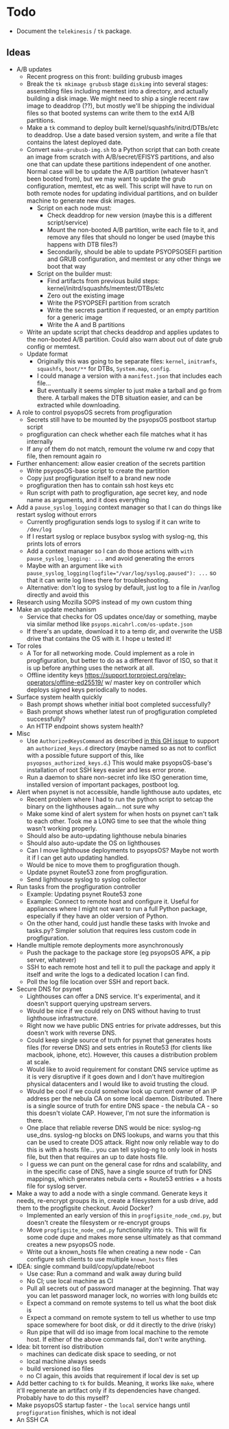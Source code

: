 # Todo

* Document the `telekinesis` / `tk` package.

## Ideas

* A/B updates
    * Recent progress on this front: building grubusb images
    * Break the `tk mkimage grubusb` stage `diskimg` into several stages: assembling files including memtest into a directory, and actually building a disk image. We might need to ship a single recent raw image to deaddrop (??), but mostly we'll be shipping the individual files so that booted systems can write them to the ext4 A/B partitions.
    * Make a `tk` command to deploy built kernel/squashfs/initrd/DTBs/etc to deaddrop. Use a date based version system, and write a file that contains the latest deployed date.
    * Convert `make-grubusb-img.sh` to a Python script that can both create an image from scratch with A/B/secret/EFISYS partitions, and also one that can update these partitions independent of one another. Normal case will be to update the A/B partition (whatever hasn't been booted from), but we may want to update the grub configuration, memtest, etc as well. This script will have to run on both remote nodes for updating individual partitions, and on builder machine to generate new disk images.
        * Script on each node must:
            * Check deaddrop for new version (maybe this is a different script/service)
            * Mount the non-booted A/B partition, write each file to it, and remove any files that should no longer be used (maybe this happens with DTB files?)
            * Secondarily, should be able to update PSYOPSOSEFI partition and GRUB configuration, and memtest or any other things we boot that way
        * Script on the builder must:
            * Find artifacts from previous build steps: kernel/initrd/squashfs/memtest/DTBs/etc
            * Zero out the existing image
            * Write the PSYOPSEFI partition from scratch
            * Write the secrets partition if requested, or an empty partition for a generic image
            * Write the A and B partitions
    * Write an update script that checks deaddrop and applies updates to the non-booted A/B partition. Could also warn about out of date grub config or memtest.
    * Update format
        * Originally this was going to be separate files: `kernel`, `initramfs`, `squashfs`, `boot/**` for DTBs, `System.map`, `config`.
        * I could manage a version with a `manifest.json` that includes each file...
        * But eventually it seems simpler to just make a tarball and go from there. A tarball makes the DTB situation easier, and can be extracted while downloading.
* A role to control psyopsOS secrets from progfiguration
    * Secrets still have to be mounted by the psyopsOS postboot startup script
    * progfiguration can check whether each file matches what it has internally
    * If any of them do not match, remount the volume rw and copy that file, then remount again ro
* Further enhancement: allow easier creation of the secrets partition
    * Write psyopsOS-base script to create the partition
    * Copy just progfiguration itself to a brand new node
    * progfiguration then has to contain ssh host keys etc
    * Run script with path to progfiguration, age secret key, and node name as arguments, and it does everything
* Add a `pause_syslog_logging` context manager so that I can do things like restart syslog without errors
    * Currently progfiguration sends logs to syslog if it can write to `/dev/log`
    * If I restart syslog or replace busybox syslog with syslog-ng, this prints lots of errors
    * Add a context manager so I can do those actions with `with pause_syslog_logging: ...`
      and avoid generating the errors
    * Maybe with an argument like `with pause_syslog_logging(logfile="/var/log/syslog.paused"): ...`
      so that it can write log lines there for troubleshooting.
    * Alternative: don't log to syslog by default, just log to a file in /var/log directly and avoid this
* Research using Mozilla SOPS instead of my own custom thing
* Make an update mechanism
    * Service that checks for OS updates once/day or something, maybe via similar method like `psyops.micahrl.com/os-update.json`
    * If there's an update, download it to a temp dir, and overwrite the USB drive that contains the OS with it. I hope u tested it!
* Tor roles
    * A Tor for all networking mode. Could implement as a role in progfiguration, but better to do as a different flavor of ISO, so that it is up before anything uses the network at all.
    * Offline identity keys <https://support.torproject.org/relay-operators/offline-ed25519/>
      w/ master key on controller which deploys signed keys periodically to nodes.
* Surface system health quickly
    * Bash prompt shows whether initial boot completed successfully?
    * Bash prompt shows whether latest run of progfiguration completed successfully?
    * An HTTP endpoint shows system health?
* Misc
    * Use `AuthorizedKeysCommand` as described [in this GH issue](https://github.com/coreos/afterburn/issues/157) to support an `authorized_keys.d` directory (maybe named so as not to conflict with a possible future support of this, like `psyopsos_authorized_keys.d`.) This would make psyopsOS-base's installation of root SSH keys easier and less error prone.
    * Run a daemon to share non-secret info like ISO generation time, installed version of important packages, postboot log.
* Alert when psynet is not accessible, handle lighthouse auto updates, etc
    * Recent problem where I had to run the python script to setcap the binary on the lighthouses again... not sure why
    * Make some kind of alert system for when hosts on psynet can't talk to each other. Took me a LONG time to see that the whole thing wasn't working properly.
    * Should also be auto-updating lighthouse nebula binaries
    * Should also auto-update the OS on lighthouses
    * Can I move lighthouse deployments to psyopsOS? Maybe not worth it if I can get auto updating handled.
    * Would be nice to move them to progfiguration though.
    * Update psynet Route53 zone from progfiguration.
    * Send lighthouse syslog to syslog collector
* Run tasks from the progfiguration controller
    * Example: Updating psynet Route53 zone
    * Example: Connect to remote host and configure it. Useful for appliances where I might not want to run a full Python package, especially if they have an older version of Python.
    * On the other hand, could just handle these tasks with Invoke and tasks.py? Simpler solution that requires less custom code in progfiguration.
* Handle multiple remote deployments more asynchronously
    * Push the package to the package store (eg psyopsOS APK, a pip server, whatever)
    * SSH to each remote host and tell it to pull the package and apply it itself and write the logs to a dedicated location I can find.
    * Poll the log file location over SSH and report back.
* Secure DNS for psynet
    * Lighthouses can offer a DNS service. It's experimental, and it doesn't support querying upstream servers.
    * Would be nice if we could rely on DNS without having to trust lighthouse infrastructure.
    * Right now we have public DNS entries for private addresses, but this doesn't work with reverse DNS.
    * Could keep single source of truth for psynet that generates hosts files (for reverse DNS) and sets entries in Route53 (for clients like macbook, iphone, etc). However, this causes a distribution problem at scale.
    * Would like to avoid requirement for constant DNS service uptime as it is very disruptive if it goes down and I don't have multiregion physical datacenters and I would like to avoid trusting the cloud.
    * Would be cool if we could somehow look up current owner of an IP address per the nebula CA on some local daemon. Distributed. There is a single source of truth for entire DNS space - the nebula CA - so this doesn't violate CAP. However, I'm not sure the information is there.
    * One place that reliable reverse DNS would be nice: syslog-ng use_dns. syslog-ng blocks on DNS lookups, and warns you that this can be used to create DOS attack. Right now only reliable way to do this is with a hosts file... you can tell syslog-ng to only look in hosts file, but then that requires an up to date hosts file.
    * I guess we can punt on the general case for rdns and scalability, and in the specific case of DNS, have a single source of truth for DNS mappings, which generates nebula certs + Route53 entries + a hosts file for syslog server.
* Make a way to add a node with a single command. Generate keys it needs, re-encrypt groups its in, create a filesystem for a usb drive, add them to the progfigsite checkout. Avoid Docker?
  * Implemented an early version of this in `progfigsite_node_cmd.py`, but doesn't create the filesystem or re-encrypt groups
  * Move `progfigsite_node_cmd.py` functionality into `tk`. This will fix some code dupe and makes more sense ultimately as that command creates a new psyopsOS node.
  * Write out a known_hosts file when creating a new node - Can configure ssh clients to use multiple `known_hosts` files
* IDEA: single command build/copy/update/reboot
  * Use case: Run a command and walk away during build
  * No CI; use local machine as CI
  * Pull all secrets out of password manager at the beginning. That way you can let password manager lock, no worries with long builds etc
  * Expect a command on remote systems to tell us what the boot disk is
  * Expect a command on remote system to tell us whether to use tmp space somewhere for boot disk, or dd it directly to the drive (risky)
  * Run pipe that will dd iso image from local machine to the remote host. If either of the above commands fail, don't write anything.
* Idea: bit torrent iso distribution
  * machines can dedicate disk space to seeding, or not
  * local machine always seeds
  * build versioned iso files
  * no CI again, this avoids that requirement if local dev is set up
* Add better caching to `tk` for builds. Meaning, it works like `make`, where it'll regenerate an artifact only if its dependencies have changed. Probably have to do this myself?
* Make psyopsOS startup faster - the `local` service hangs until `progfiguration` finishes, which is not ideal
* An SSH CA
